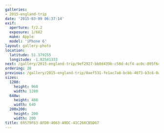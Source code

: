 ```yaml
---
galleries:
- 2015-england-trip
date: '2015-03-09 06:37:14'
exif:
  aperture: f/2.2
  exposure: 1/682
  make: Apple
  model: 'iPhone 6'
layout: gallery-photo
location:
  latitude: 51.179255
  longitude: -1.82541333
next: /gallery/2015-england-trip/9ef2927-bb8d439b-c58d-4cf4-ac0c-805f643a1ae0
ordering: 28
previous: /gallery/2015-england-trip/0aef531-fe1ac7a8-bcbb-4073-b3c6-0aaebe102eb4
sizes:
  1280:
    height: 960
    width: 1280
  640w:
    height: 480
    width: 640
  200x200:
    height: 200
    width: 200
title: 69579F63-AFD0-4663-A9DC-41C268CB5D67
---
```

